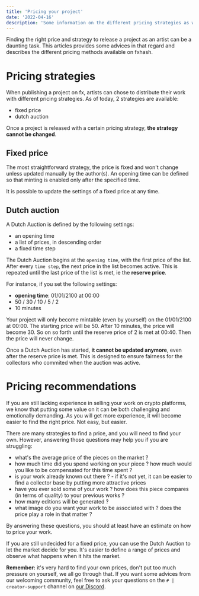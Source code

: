 ```yaml
---
title: 'Pricing your project'
date: '2022-04-16'
description: 'Some information on the different pricing strategies as well as some advices for pricing your project.'
---
```


Finding the right price and strategy to release a project as an artist can be a daunting task. This articles provides some advices in that regard and describes the different pricing methods available on fxhash.


# Pricing strategies

When publishing a project on fx, artists can chose to distribute their work with different pricing strategies. As of today, 2 strategies are available:

* fixed price
* dutch auction

Once a project is released with a certain pricing strategy, **the strategy cannot be changed**.


## Fixed price

The most straightforward strategy, the price is fixed and won't change unless updated manually by the author(s). An opening time can be defined so that minting is enabled only after the specified time.

It is possible to update the settings of a fixed price at any time.


## Dutch auction

A Dutch Auction is defined by the following settings:

* an opening time
* a list of prices, in descending order
* a fixed time step

The Dutch Auction begins at the `opening time`, with the first price of the list. After every `time step`, the next price in the list becomes active. This is repeated until the last price of the list is met, ie the **reserve price**.

For instance, if you set the following settings:

* **opening time**: 01/01/2100 at 00:00
* 50 / 30 / 10 / 5 / 2
* 10 minutes

Your project will only become mintable (even by yourself) on the 01/01/2100 at 00:00. The starting price will be 50. After 10 minutes, the price will become 30. So on so forth until the reserve price of 2 is met at 00:40. Then the price will never change.

Once a Dutch Auction has started, **it cannot be updated anymore**, even after the reserve price is met. This is designed to ensure fairness for the collectors who commited when the auction was active.


# Pricing recommendations

If you are still lacking experience in selling your work on crypto platforms, we know that putting some value on it can be both challenging and emotionally demanding. As you will get more experience, it will become easier to find the right price. Not easy, but easier.

There are many strategies to find a price, and you will need to find your own. However, answering those questions may help you if you are struggling:

* what's the average price of the pieces on the market ?
* how much time did you spend working on your piece ? how much would you like to be compensated for this time spent ?
* is your work already known out there ? - if it's not yet, it can be easier to find a collector base by putting more attractive prices
* have you ever sold some of your work ? how does this piece compares (in terms of quality) to your previous works ?
* how many editions will be generated ?
* what image do you want your work to be associated with ? does the price play a role in that matter ?

By answering these questions, you should at least have an estimate on how to price your work.

If you are still undecided for a fixed price, you can use the Dutch Auction to let the market decide for you. It's easier to define a range of prices and observe what happens when it hits the market.

**Remember:** it's very hard to find your own prices, don't put too much pressure on yourself, we all go through that. If you want some advices from our welcoming community, feel free to ask your questions on the `# | creator-support` channel on [our Discord](https://discord.gg/fxhash).